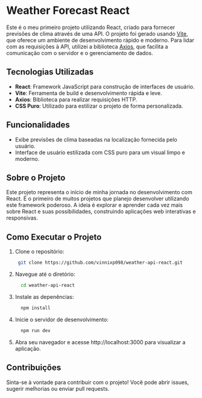 # Weather Forecast React

Este é o meu primeiro projeto utilizando React, criado para fornecer previsões de clima através de uma API. O projeto foi gerado usando [Vite](https://vitejs.dev/), que oferece um ambiente de desenvolvimento rápido e moderno. Para lidar com as requisições à API, utilizei a biblioteca [Axios](https://axios-http.com/), que facilita a comunicação com o servidor e o gerenciamento de dados.

## Tecnologias Utilizadas

- **React**: Framework JavaScript para construção de interfaces de usuário.
- **Vite**: Ferramenta de build e desenvolvimento rápida e leve.
- **Axios**: Biblioteca para realizar requisições HTTP.
- **CSS Puro**: Utilizado para estilizar o projeto de forma personalizada.

## Funcionalidades

- Exibe previsões de clima baseadas na localização fornecida pelo usuário.
- Interface de usuário estilizada com CSS puro para um visual limpo e moderno.

## Sobre o Projeto

Este projeto representa o início de minha jornada no desenvolvimento com React. É o primeiro de muitos projetos que planejo desenvolver utilizando este framework poderoso. A ideia é explorar e aprender cada vez mais sobre React e suas possibilidades, construindo aplicações web interativas e responsivas.

## Como Executar o Projeto

1. Clone o repositório:
   ```bash
    git clone https://github.com/vinnixp098/weather-api-react.git
   
2. Navegue até o diretório:
   ```bash
     cd weather-api-react
   
3. Instale as depenências:
   ```bash
     npm install
   
4. Inicie o servidor de desenvolvimento:
   ```bash
     npm run dev

5. Abra seu navegador e acesse http://localhost:3000 para visualizar a aplicação.

## Contribuições

Sinta-se à vontade para contribuir com o projeto! Você pode abrir issues, sugerir melhorias ou enviar pull requests.
